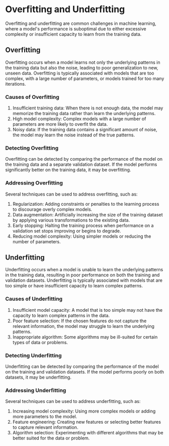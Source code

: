 # Overfitting and Underfitting

Overfitting and underfitting are common challenges in machine learning, where a model's performance is suboptimal due to either excessive complexity or insufficient capacity to learn from the training data.

## Overfitting

Overfitting occurs when a model learns not only the underlying patterns in the training data but also the noise, leading to poor generalization to new, unseen data. Overfitting is typically associated with models that are too complex, with a large number of parameters, or models trained for too many iterations.

### Causes of Overfitting

1. Insufficient training data: When there is not enough data, the model may memorize the training data rather than learn the underlying patterns.
2. High model complexity: Complex models with a large number of parameters are more likely to overfit the data.
3. Noisy data: If the training data contains a significant amount of noise, the model may learn the noise instead of the true patterns.

### Detecting Overfitting

Overfitting can be detected by comparing the performance of the model on the training data and a separate validation dataset. If the model performs significantly better on the training data, it may be overfitting.

### Addressing Overfitting

Several techniques can be used to address overfitting, such as:

1. Regularization: Adding constraints or penalties to the learning process to discourage overly complex models.
2. Data augmentation: Artificially increasing the size of the training dataset by applying various transformations to the existing data.
3. Early stopping: Halting the training process when performance on a validation set stops improving or begins to degrade.
4. Reducing model complexity: Using simpler models or reducing the number of parameters.

## Underfitting

Underfitting occurs when a model is unable to learn the underlying patterns in the training data, resulting in poor performance on both the training and validation datasets. Underfitting is typically associated with models that are too simple or have insufficient capacity to learn complex patterns.

### Causes of Underfitting

1. Insufficient model capacity: A model that is too simple may not have the capacity to learn complex patterns in the data.
2. Poor feature selection: If the chosen features do not capture the relevant information, the model may struggle to learn the underlying patterns.
3. Inappropriate algorithm: Some algorithms may be ill-suited for certain types of data or problems.

### Detecting Underfitting

Underfitting can be detected by comparing the performance of the model on the training and validation datasets. If the model performs poorly on both datasets, it may be underfitting.

### Addressing Underfitting

Several techniques can be used to address underfitting, such as:

1. Increasing model complexity: Using more complex models or adding more parameters to the model.
2. Feature engineering: Creating new features or selecting better features to capture relevant information.
3. Algorithm selection: Experimenting with different algorithms that may be better suited for the data or problem.
